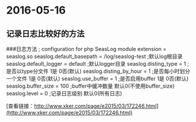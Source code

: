 2016-05-16
=====================

记录日志比较好的方法
---------------------

###日志方法
		; configuration for php SeasLog module 
		extension = seaslog.so 
		seaslog.default_basepath = /log/seaslog-test    ;默认log根目录 
		seaslog.default_logger = default                ;默认logger目录 
		seaslog.disting_type = 1                            ;是否以type分文件 1是 0否(默认) 
		seaslog.disting_by_hour = 1                      ;是否每小时划分一个文件 1是 0否(默认) 
		seaslog.use_buffer = 1                              ;是否启用buffer 1是 0否(默认) 
		seaslog.buffer_size = 100                         ;buffer中缓冲数量 默认0(不使用buffer_size) 
		seaslog.level = 0                                       ;记录日志级别 默认0(所有日志) 

[查看链接：http://www.xker.com/page/e2015/03/172246.html](http://www.xker.com/page/e2015/03/172246.html)
